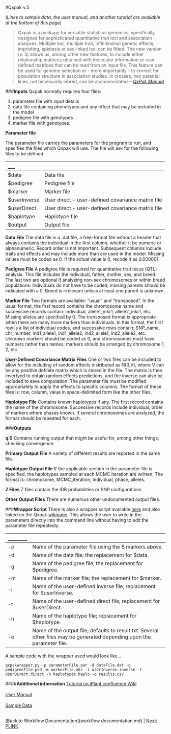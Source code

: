 #Qxpak v.5

*(Links to sample data, the user manual, and another tutorial are available at the bottom of this page)*


>Qxpak is a package for versatile statistical genomics, specifically designed for sophisticated quantitative trait loci and association analyses. Multiple loci, multiple trait, infinitesimal genetic effects, imprinting, epistasis or sex linked loci can be fitted. The new version (v. 5) allows us, among other new features, to include either relationship matrices obtained with molecular information or user defined matrices that can be read from an input file. This feature can be used for genome selection or - more importantly - to correct for population structure in association studies. In crosses, two parental lines, not necessarily inbred, can be accommodated --<cite>[QxPak Manual](http://nce.ads.uga.edu/~ignacy/numpub/blupf90/docs/qxpak.pdf)</cite>

###**Inputs**
Qxpak normally requires four files: 

1. parameter file with input details
2. data file containing phenotypes and any effect that may be included in the model
3. pedigree file with genotypes
4.  marker file with genotypes.



**Parameter file**

The parameter file carries the parameters for the program to run, and specifies the files which Qxpak will use. The file will ask for the following files to be defined. 

|      ___  |                |
|:----------|:-------------  |
| $data     | Data file      |
| $pedigree |  Pedigree file |
| $marker   |   Marker file  |
|$userInverse | User direct - user-defined covariance matrix file |
|$userDirect|User direct - user-defined covariance matrix file|
|$haplotype|Haplotype file|
|$output   |Output file |


**Data File**
The data file is a .dat file, a free-format file without a header that always contains the individual in the first column, whether it be numeric or alphanumeric. Record order is not important. Subsequent columns include traits and effects and may include more than are used in the model.
Missing values must be coded as 0. If the actual value is 0, recode it as 0.000001.

**Pedigree File**
A pedigree file is required for quantitative trait locus (QTL) analysis. This file includes the individual, father, mother, sex, and breed. The last two are optional if analyzing non-sex chromosomes or within breed populations. Individuals do not have to be coded; missing parents should be indicated with a 0. Breed is irrelevant unless at least one parent is unknown.

**Marker File**
Two formats are available: “usual” and “transposed”. In the usual format, the first record contains the chromosome name and successive records contain: individual, allele1_mkr1, allele2_mkr1, etc. Missing alleles are specified by 0.
The transposed format is appropriate when there are many more markers than individuals. In this format, the first row is a list of individual codes, and successive rows contain: SNP_name, chr_number, ind1_allele1, ind1_allele2, ind2_allele1, ind2_allele2, etc. Unknown markers should be coded as 0, and chromosomes must have numbers rather than names; markers should be arranged by chromosome 1, 2, etc.

**User-Defined Covariance Matrix Files**
One or two files can be included to allow for the including of random effects distributed as N(0,V), where V can be any positive definite matrix which is stored in the file. The matrix is then invertyed to obtain random effects predictions, and the inverse can also be included to save computation. The parameter file must be modified appropriately to apply the effects to specific columns.
The format of these files is: row, column, value in space-delimited form like the other files.

**Haplotype File**
Contains known haplotypes if any. The first record contains the name of the chromosome. Successive records include individual, order of markers where phases known. If several chromosomes are analyzed, the format should be repeated for each.

###**Outputs**

**q.0**
Contains running output that might be useful for, among other things, checking convergence.

**Primary Output File**
A variety of different results are reported in the same file.

**Haplotype Output File**
If the applicable section in the parameter file is specified, the haplotypes sampled at each MCMC iteration are written. The format is: chromosome, MCMC_iteration, individual, phase, alleles.

**Z Files**
Z files contain the IDB probabilities or SNP configurations.

**Other Output Files**
There are numerous other undocumented output files.

###**Wrapper Script**
There is also a wrapper script available [here](https://pods.iplantcollaborative.org/wiki/download/attachments/8406442/qxpakwrapper.py?version=1&modificationDate=1341604484000&api=v2) and also linked on the Qxpak [wikipage](https://pods.iplantcollaborative.org/wiki/display/DEapps/Qxpak).
This allows the user to write in the parameters directly into the command line without having to edit the parameter file repeatedly. 

|      ________  |                |
|:---------------|:-------------  |
| -p|Name of the parameter file using the $ markers above.|
| -d|Name of the data file; the replacement for $data.|
| -g|Name of the pedigree file; the replacement for $pedigree.|
|-m|Name of the marker file; the replacement for $marker.
|-i|Name of the user-defined inverse file; replacement for $userInverse.|
|-t| Name of the user-defined direct file; replacement for $userDirect.|
|-h |Name of the haplotype file; replacement for $haplotype.
|-o|Name of the output file; defaults to result.txt. Several other files may be generated depending upon the parameter file.|

A sample code with the wrapper used would look like… 
 

    qxpakwrapper.py -p parameterFile.par -d dataFile.dat -g pedigreeFile.ped -m markerFile.mkr -i userInverse.inverse -t UserDirect.direct -h haplotypes.haplo -o results.csv

####**Additional information** 
[Tutorial on iPlant confluence Wiki](https://pods.iplantcollaborative.org/wiki/display/TUT/Qxpak)<br></br>
[User Manual](http://nce.ads.uga.edu/~ignacy/numpub/blupf90/docs/qxpak.pdf)<br></br>
[Sample Data](http://mirrors.iplantcollaborative.org/browse/iplant/home/shared/iplantcollaborative/example_data/qxpak)<br></br>

[Back to Workflow Documentation](workflow documentation.md) | [Next: PLINK](PLINK.md)

